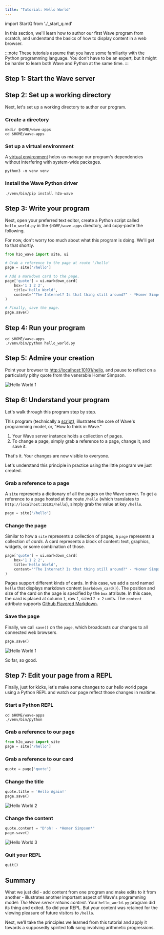 ```yaml
---
title: "Tutorial: Hello World"
---
```


import StartQ from './_start_q.md'

In this section, we'll learn how to author our first Wave program from scratch, and understand the basics of how to display content in a web browser.

:::note
These tutorials assume that you have some familiarity with the Python programming language. You don't have to be an expert, but it might be harder to learn both Wave and Python at the same time.
:::

## Step 1: Start the Wave server

<StartQ/>

## Step 2: Set up a working directory

Next, let's set up a working directory to author our program. 

### Create a directory
```shell 
mkdir $HOME/wave-apps
cd $HOME/wave-apps
```

### Set up a virtual environment
A [virtual environment](https://docs.python.org/3/tutorial/venv.html) helps us manage our program's dependencies without interfering with system-wide packages.

```shell 
python3 -m venv venv
```

### Install the Wave Python driver

```shell 
./venv/bin/pip install h2o-wave
```

## Step 3: Write your program

Next, open your preferred text editor, create a Python script called `hello_world.py` in the `$HOME/wave-apps` directory, and copy-paste the following. 

For now, don't worry too much about what this program is doing. We'll get to that shortly.

```py title="$HOME/wave-apps/hello_world.py"
from h2o_wave import site, ui

# Grab a reference to the page at route '/hello'
page = site['/hello']

# Add a markdown card to the page.
page['quote'] = ui.markdown_card(
    box='1 1 2 2',
    title='Hello World',
    content='"The Internet? Is that thing still around?" - *Homer Simpson*',
)

# Finally, save the page.
page.save()
```


## Step 4: Run your program

```shell 
cd $HOME/wave-apps
./venv/bin/python hello_world.py
```

## Step 5: Admire your creation

Point your browser to [http://localhost:10101/hello](http://localhost:10101/hello), and pause to reflect on a particularly pithy quote from the venerable Homer Simpson. 

![Hello World 1](assets/tutorial-hello__1.png)

## Step 6: Understand your program

Let's walk through this program step by step.

This program (technically a [script](scripts.md)), illustrates the core of Wave's programming model, or, "How to think in Wave."
 
1. Your Wave server instance holds a collection of pages.
2. To change a page, simply grab a reference to a page, change it, and save it. 

That's it. Your changes are now visible to everyone.

Let's understand this principle in practice using the little program we just created.

### Grab a reference to a page

A `site` represents a dictionary of all the pages on the Wave server. To get a reference to a page hosted at the route `/hello` (which translates to `http://localhost:10101/hello`), simply grab the value at key `/hello`. 

```py
page = site['/hello']
```

### Change the page

Similar to how a `site` represents a collection of pages, a `page` represents a collection of *cards*. A card represents a block of content: text, graphics, widgets, or some combination of those.

```py
page['quote'] = ui.markdown_card(
    box='1 1 2 2',
    title='Hello World',
    content='"The Internet? Is that thing still around?" - *Homer Simpson*',
)
```

Pages support different kinds of cards. In this case, we add a card named `hello` that displays markdown content (`markdown_card()`). The position and size of the card on the page is specified by the `box` attribute. In this case, the card is placed at column `1`, row `1`, sized `2 x 2` units. The `content` attribute supports [Github Flavored Markdown](https://guides.github.com/features/mastering-markdown/).

### Save the page

Finally, we call `save()` on the `page`, which broadcasts our changes to all connected web browsers.

```py
page.save()
```
![Hello World 1](assets/tutorial-hello__1.png)

So far, so good.

## Step 7: Edit your page from a REPL 

Finally, just for kicks, let's make some changes to our hello world page using a Python REPL and watch our page reflect those changes in realtime.

### Start a Python REPL

```shell 
cd $HOME/wave-apps
./venv/bin/python
```

### Grab a reference to our page

```py title=">>>"
from h2o_wave import site
page = site['/hello']
```

### Grab a reference to our card

```py title=">>>"
quote = page['quote']
```

### Change the title
```py title=">>>"
quote.title = 'Hello Again!'
page.save()
```

![Hello World 2](assets/tutorial-hello__2.png)

### Change the content

```py title=">>>"
quote.content = "D'oh! - *Homer Simpson*"
page.save()
```

![Hello World 3](assets/tutorial-hello__3.png)

### Quit your REPL

```py title=">>>"
quit()
```

## Summary

What we just did - add content from one program and make edits to it from another - illustrates another important aspect of Wave's programming model: *The Wave server retains content*. Your `hello_world.py` program did its thing and exited. So did your REPL. But your content was retained for the viewing pleasure of future visitors to `/hello`.  

Next, we'll take the principles we learned from this tutorial and apply it towards a supposedly spirited folk song involving arithmetic progressions.